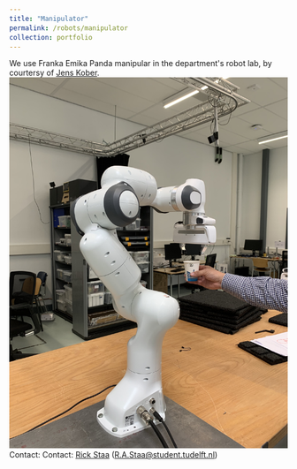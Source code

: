 ```yaml
---
title: "Manipulator"
permalink: /robots/manipulator
collection: portfolio
---
```


We use Franka Emika Panda manipular in the department's robot lab, by courtersy of [Jens Kober](http://www.jenskober.de/).
<img src='/images/franka.jpeg'>
Contact: 
Contact: [Rick Staa](https://github.com/rickstaa) (R.A.Staa@student.tudelft.nl)
